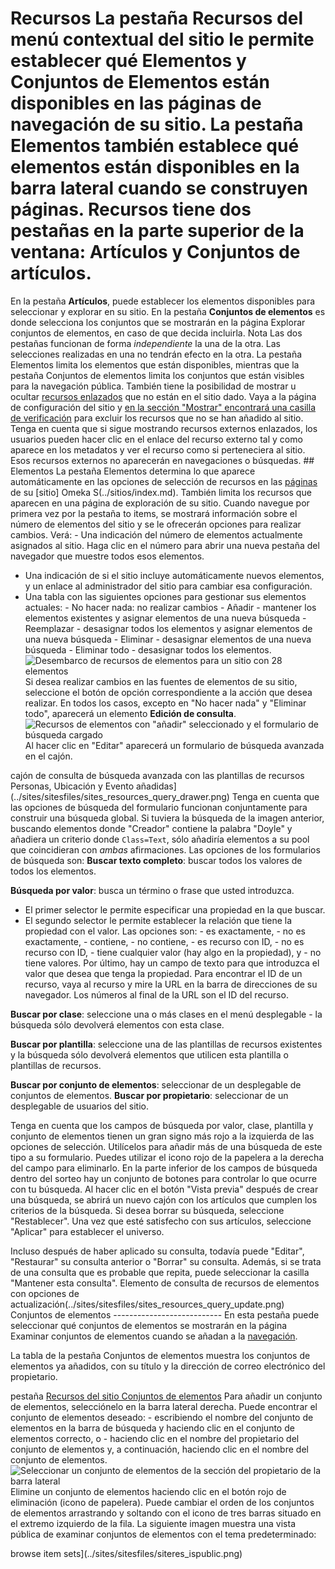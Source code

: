 # Recursos La pestaña Recursos del menú contextual del sitio le permite establecer qué Elementos y Conjuntos de Elementos están disponibles en las páginas de navegación de su sitio. La pestaña Elementos también establece qué elementos están disponibles en la barra lateral cuando se construyen páginas. Recursos tiene dos pestañas en la parte superior de la ventana: **Artículos** y **Conjuntos de artículos**. 

En la pestaña **Artículos**, puede establecer los elementos disponibles para seleccionar y explorar en su sitio. En la pestaña **Conjuntos de elementos** es donde selecciona los conjuntos que se mostrarán en la página Explorar conjuntos de elementos, en caso de que decida incluirla. Nota Las dos pestañas funcionan de forma *independiente* la una de la otra. Las selecciones realizadas en una no tendrán efecto en la otra. La pestaña Elementos limita los elementos que están disponibles, mientras que la pestaña Conjuntos de elementos limita los conjuntos que están visibles para la navegación pública. También tiene la posibilidad de mostrar u ocultar [recursos enlazados](../content/items.md#linked-resources) que no están en el sitio dado. Vaya a la página de configuración del sitio y [en la sección "Mostrar" encontrará una casilla de verificación](site_settings.md#show) para excluir los recursos que no se han añadido al sitio. Tenga en cuenta que si sigue mostrando recursos externos enlazados, los usuarios pueden hacer clic en el enlace del recurso externo tal y como aparece en los metadatos y ver el recurso como si perteneciera al sitio. Esos recursos externos no aparecerán en navegaciones o búsquedas. ## Elementos La pestaña Elementos determina lo que aparece automáticamente en las opciones de selección de recursos en las [páginas](../sitios/páginas_sitio.md) de su [sitio] Omeka S(../sitios/index.md). También limita los recursos que aparecen en una página de exploración de su sitio. Cuando navegue por primera vez por la pestaña to items, se mostrará información sobre el número de elementos del sitio y se le ofrecerán opciones para realizar cambios. Verá: - Una indicación del número de elementos actualmente asignados al sitio. Haga clic en el número para abrir una nueva pestaña del navegador que muestre todos esos elementos. 
- Una indicación de si el sitio incluye automáticamente nuevos elementos, y un enlace al administrador del sitio para cambiar esa configuración. 
- Una tabla con las siguientes opciones para gestionar sus elementos actuales: - No hacer nada: no realizar cambios - Añadir - mantener los elementos existentes y asignar elementos de una nueva búsqueda - Reemplazar - desasignar todos los elementos y asignar elementos de una nueva búsqueda - Eliminar - desasignar elementos de una nueva búsqueda - Eliminar todo - desasignar todos los elementos. ![Desembarco de recursos de elementos para un sitio con 28 elementos](../sites/sitesfiles/sites_resources1.png) Si desea realizar cambios en las fuentes de elementos de su sitio, seleccione el botón de opción correspondiente a la acción que desea realizar. En todos los casos, excepto en "No hacer nada" y "Eliminar todo", aparecerá un elemento **Edición de consulta**. ![Recursos de elementos con "añadir" seleccionado y el formulario de búsqueda cargado](../sites/sitesfiles/sites_resources_query_element.png) Al hacer clic en "Editar" aparecerá un formulario de búsqueda avanzada en el cajón. 

cajón de consulta de búsqueda avanzada con las plantillas de recursos Personas, Ubicación y Evento añadidas](../sites/sitesfiles/sites_resources_query_drawer.png) Tenga en cuenta que las opciones de búsqueda del formulario funcionan conjuntamente para construir una búsqueda global. Si tuviera la búsqueda de la imagen anterior, buscando elementos donde "Creador" contiene la palabra "Doyle" y añadiera un criterio donde `Class=Text`, sólo añadiría elementos a su pool que coincidieran con *ambas* afirmaciones. Las opciones de los formularios de búsqueda son: **Buscar texto completo**: buscar todos los valores de todos los elementos. 

**Búsqueda por valor**: busca un término o frase que usted introduzca. 

- El primer selector le permite especificar una propiedad en la que buscar. 
- El segundo selector le permite establecer la relación que tiene la propiedad con el valor. Las opciones son: - es exactamente, - no es exactamente, - contiene, - no contiene, - es recurso con ID, - no es recurso con ID, - tiene cualquier valor (hay algo en la propiedad), y - no tiene valores. Por último, hay un campo de texto para que introduzca el valor que desea que tenga la propiedad. Para encontrar el ID de un recurso, vaya al recurso y mire la URL en la barra de direcciones de su navegador. Los números al final de la URL son el ID del recurso. 

**Buscar por clase**: seleccione una o más clases en el menú desplegable - la búsqueda sólo devolverá elementos con esta clase. 

**Buscar por plantilla**: seleccione una de las plantillas de recursos existentes y la búsqueda sólo devolverá elementos que utilicen esta plantilla o plantillas de recursos. 

**Buscar por conjunto de elementos**: seleccionar de un desplegable de conjuntos de elementos. **Buscar por propietario**: seleccionar de un desplegable de usuarios del sitio. 

Tenga en cuenta que los campos de búsqueda por valor, clase, plantilla y conjunto de elementos tienen un gran signo más rojo a la izquierda de las opciones de selección. Utilícelos para añadir más de una búsqueda de este tipo a su formulario. Puedes utilizar el icono rojo de la papelera a la derecha del campo para eliminarlo. En la parte inferior de los campos de búsqueda dentro del sorteo hay un conjunto de botones para controlar lo que ocurre con tu búsqueda. Al hacer clic en el botón "Vista previa" después de crear una búsqueda, se abrirá un nuevo cajón con los artículos que cumplen los criterios de la búsqueda. Si desea borrar su búsqueda, seleccione "Restablecer". Una vez que esté satisfecho con sus artículos, seleccione "Aplicar" para establecer el universo. 

Incluso después de haber aplicado su consulta, todavía puede "Editar", "Restaurar" su consulta anterior o "Borrar" su consulta. Además, si se trata de una consulta que es probable que repita, puede seleccionar la casilla "Mantener esta consulta". Elemento de consulta de recursos de elementos con opciones de actualización(../sites/sitesfiles/sites_resources_query_update.png) Conjuntos de elementos --------------------------- En esta pestaña puede seleccionar qué conjuntos de elementos se mostrarán en la página Examinar conjuntos de elementos cuando se añadan a la [navegación](../sites/site_navigation.md). 

La tabla de la pestaña Conjuntos de elementos muestra los conjuntos de elementos ya añadidos, con su título y la dirección de correo electrónico del propietario. 

pestaña [Recursos del sitio Conjuntos de elementos](../sites/sitesfiles/siteres_itemsets.png) Para añadir un conjunto de elementos, selecciónelo en la barra lateral derecha. Puede encontrar el conjunto de elementos deseado: - escribiendo el nombre del conjunto de elementos en la barra de búsqueda y haciendo clic en el conjunto de elementos correcto, o - haciendo clic en el nombre del propietario del conjunto de elementos y, a continuación, haciendo clic en el nombre del conjunto de elementos. ![Seleccionar un conjunto de elementos de la sección del propietario de la barra lateral](../sites/sitesfiles/siteres_itemsetsel.png) Elimine un conjunto de elementos haciendo clic en el botón rojo de eliminación (icono de papelera). Puede cambiar el orden de los conjuntos de elementos arrastrando y soltando con el icono de tres barras situado en el extremo izquierdo de la fila. La siguiente imagen muestra una vista pública de examinar conjuntos de elementos con el tema predeterminado: 

browse item sets](../sites/sitesfiles/siteres_ispublic.png)